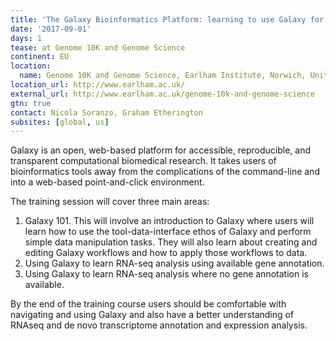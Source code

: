 ```yaml
---
title: 'The Galaxy Bioinformatics Platform: learning to use Galaxy for RNA-seq analysis'
date: '2017-09-01'
days: 1
tease: at Genome 10K and Genome Science
continent: EU
location:
  name: Genome 10K and Genome Science, Earlham Institute, Norwich, United Kingdom
location_url: http://www.earlham.ac.uk/
external_url: http://www.earlham.ac.uk/genome-10k-and-genome-science
gtn: true
contact: Nicola Soranzo, Graham Etherington
subsites: [global, us]
---
```

Galaxy is an open, web-based platform for accessible, reproducible, and transparent computational biomedical research. It takes users of bioinformatics tools away from the complications of the command-line and into a web-based point-and-click environment.

The training session will cover three main areas:

1. Galaxy 101. This will involve an introduction to Galaxy where users will learn how to use the tool-data-interface ethos of Galaxy and perform simple data manipulation tasks. They will also learn about creating and editing Galaxy workflows and how to apply those workflows to data.
2. Using Galaxy to learn RNA-seq analysis using available gene annotation.
3. Using Galaxy to learn RNA-seq analysis where no gene annotation is available.

By the end of the training course users should be comfortable with navigating and using Galaxy and also have a better understanding of RNAseq and de novo transcriptome annotation and expression analysis.
